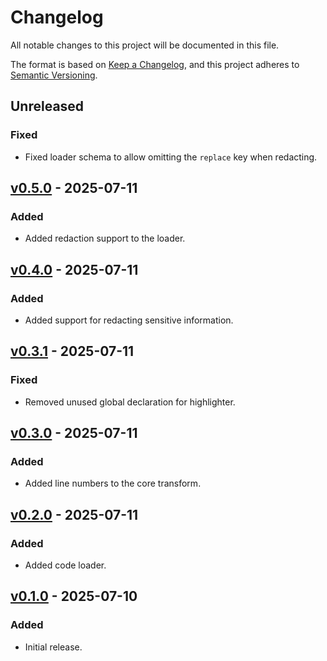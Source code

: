 # Changelog

All notable changes to this project will be documented in this file.

The format is based on [Keep a Changelog], and this project adheres to [Semantic
Versioning].

[keep a changelog]: https://keepachangelog.com/en/1.0.0/
[semantic versioning]: https://semver.org/spec/v2.0.0.html

## Unreleased

### Fixed

- Fixed loader schema to allow omitting the `replace` key when redacting.

## [v0.5.0] - 2025-07-11

[v0.5.0]: https://github.com/ezzatron/impasto/releases/tag/v0.5.0

### Added

- Added redaction support to the loader.

## [v0.4.0] - 2025-07-11

[v0.4.0]: https://github.com/ezzatron/impasto/releases/tag/v0.4.0

### Added

- Added support for redacting sensitive information.

## [v0.3.1] - 2025-07-11

[v0.3.1]: https://github.com/ezzatron/impasto/releases/tag/v0.3.1

### Fixed

- Removed unused global declaration for highlighter.

## [v0.3.0] - 2025-07-11

[v0.3.0]: https://github.com/ezzatron/impasto/releases/tag/v0.3.0

### Added

- Added line numbers to the core transform.

## [v0.2.0] - 2025-07-11

[v0.2.0]: https://github.com/ezzatron/impasto/releases/tag/v0.2.0

### Added

- Added code loader.

## [v0.1.0] - 2025-07-10

[v0.1.0]: https://github.com/ezzatron/impasto/releases/tag/v0.1.0

### Added

- Initial release.
